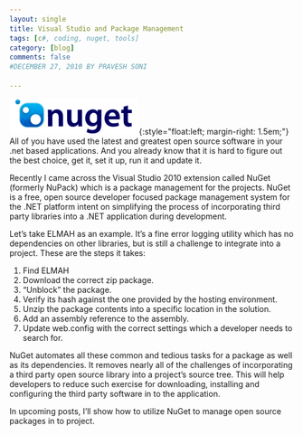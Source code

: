 ```yaml
---
layout: single
title: Visual Studio and Package Management
tags: [c#, coding, nuget, tools]
category: [blog]
comments: false
#DECEMBER 27, 2010 BY PRAVESH SONI

---
```


![NuGet](/siteassets/images/nuget.png){:style="float:left; margin-right: 1.5em;"} All of you have used the latest and greatest open source software in your .net based applications. And you already know that it is hard to figure out the best choice, get it, set it up, run it and update it.

Recently I came across the Visual Studio 2010 extension called NuGet (formerly NuPack) which is a package management for the projects. NuGet is a free, open source developer focused package management system for the .NET platform intent on simplifying the process of incorporating third party libraries into a .NET application during development.

Let’s take ELMAH as an example. It’s a fine error logging utility which has no dependencies on other libraries, but is still a challenge to integrate into a project. These are the steps it takes:

1. Find ELMAH
1. Download the correct zip package.
1. “Unblock” the package.
1. Verify its hash against the one provided by the hosting environment.
1. Unzip the package contents into a specific location in the solution.
1. Add an assembly reference to the assembly.
1. Update web.config with the correct settings which a developer needs to search for.

NuGet automates all these common and tedious tasks for a package as well as its dependencies. It removes nearly all of the challenges of incorporating a third party open source library into a project’s source tree. This will help developers to reduce such exercise for downloading, installing and configuring the third party software in to the application.

In upcoming posts, I’ll show how to utilize NuGet to manage open source packages in to project.
